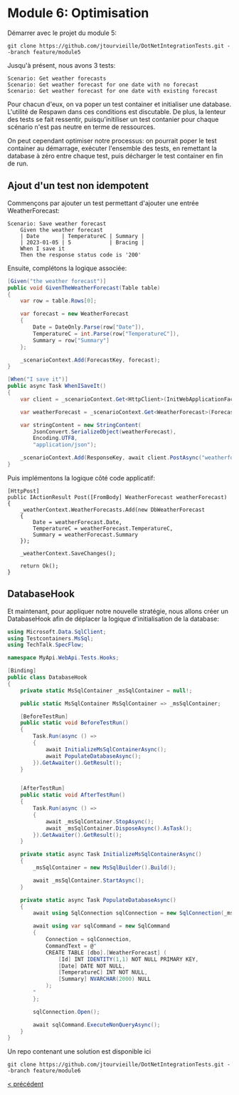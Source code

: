 # Module 6: Optimisation

Démarrer avec le projet du module 5:

```
git clone https://github.com/jtourvieille/DotNetIntegrationTests.git --branch feature/module5
```

Jusqu'à présent, nous avons 3 tests:

```
Scenario: Get weather forecasts
Scenario: Get weather forecast for one date with no forecast
Scenario: Get weather forecast for one date with existing forecast
```

Pour chacun d'eux, on va poper un test container et initialiser une database. L'utilité de Respawn dans ces conditions est discutable. De plus, la lenteur des tests se fait ressentir, puisqu'initiliser un test contanier pour chaque scénario n'est pas neutre en terme de ressources.

On peut cependant optimiser notre processus: on pourrait poper le test container au démarrage, exécuter l'ensemble des tests, en remettant la database à zéro entre chaque test, puis décharger le test container en fin de run.

## Ajout d'un test non idempotent

Commençons par ajouter un test permettant d'ajouter une entrée WeatherForecast:

```
Scenario: Save weather forecast
	Given the weather forecast
	| Date       | TemperatureC | Summary |
	| 2023-01-05 | 5            | Bracing |
	When I save it
	Then the response status code is '200'
```

Ensuite, complétons la logique associée:

```cs
[Given("the weather forecast")]
public void GivenTheWeatherForecast(Table table)
{
    var row = table.Rows[0];

    var forecast = new WeatherForecast
    {
        Date = DateOnly.Parse(row["Date"]),
        TemperatureC = int.Parse(row["TemperatureC"]),
        Summary = row["Summary"]
    };

    _scenarioContext.Add(ForecastKey, forecast);
}

[When("I save it")]
public async Task WhenISaveIt()
{
    var client = _scenarioContext.Get<HttpClient>(InitWebApplicationFactory.HttpClientKey);

    var weatherForecast = _scenarioContext.Get<WeatherForecast>(ForecastKey);

    var stringContent = new StringContent(
        JsonConvert.SerializeObject(weatherForecast),
        Encoding.UTF8,
        "application/json");

    _scenarioContext.Add(ResponseKey, await client.PostAsync("weatherforecast", stringContent));
}
```

Puis implémentons la logique côté code applicatif:

```
[HttpPost]
public IActionResult Post([FromBody] WeatherForecast weatherForecast)
{
    _weatherContext.WeatherForecasts.Add(new DbWeatherForecast
    {
        Date = weatherForecast.Date,
        TemperatureC = weatherForecast.TemperatureC,
        Summary = weatherForecast.Summary
    });

    _weatherContext.SaveChanges();

    return Ok();
}
```

## DatabaseHook

Et maintenant, pour appliquer notre nouvelle stratégie, nous allons créer un DatabaseHook afin de déplacer la logique d'initialisation de la database:

```cs
using Microsoft.Data.SqlClient;
using Testcontainers.MsSql;
using TechTalk.SpecFlow;

namespace MyApi.WebApi.Tests.Hooks;

[Binding]
public class DatabaseHook
{
    private static MsSqlContainer _msSqlContainer = null!;

    public static MsSqlContainer MsSqlContainer => _msSqlContainer;

    [BeforeTestRun]
    public static void BeforeTestRun()
    {
        Task.Run(async () =>
        {
            await InitializeMsSqlContainerAsync();
            await PopulateDatabaseAsync();
        }).GetAwaiter().GetResult();
    }


    [AfterTestRun]
    public static void AfterTestRun()
    {
        Task.Run(async () =>
        {
            await _msSqlContainer.StopAsync();
            await _msSqlContainer.DisposeAsync().AsTask();
        }).GetAwaiter().GetResult();
    }

    private static async Task InitializeMsSqlContainerAsync()
    {
        _msSqlContainer = new MsSqlBuilder().Build();

        await _msSqlContainer.StartAsync();
    }

    private static async Task PopulateDatabaseAsync()
    {
        await using SqlConnection sqlConnection = new SqlConnection(_msSqlContainer.GetConnectionString());

        await using var sqlCommand = new SqlCommand
        {
            Connection = sqlConnection,
            CommandText = @"
            CREATE TABLE [dbo].[WeatherForecast] (
                [Id] INT IDENTITY(1,1) NOT NULL PRIMARY KEY,
                [Date] DATE NOT NULL,
                [TemperatureC] INT NOT NULL,
                [Summary] NVARCHAR(2000) NULL
            );
        "
        };

        sqlConnection.Open();

        await sqlCommand.ExecuteNonQueryAsync();
    }
}
```

Un repo contenant une solution est disponible ici

```
git clone https://github.com/jtourvieille/DotNetIntegrationTests.git --branch feature/module6
```

[< précédent](../../Module%205%20ajout%20de%20tests/doc/Readme.md)
